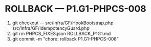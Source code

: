 # ROLLBACK — P1.G1-PHPCS-008

1. git checkout -- src/Infra/GF/HookBootstrap.php src/Infra/GF/IdempotencyGuard.php
2. git rm PHPCS_FIXES.json ROLLBACK_P1G1.md
3. git commit -m "chore: rollback P1.G1-PHPCS-008"
